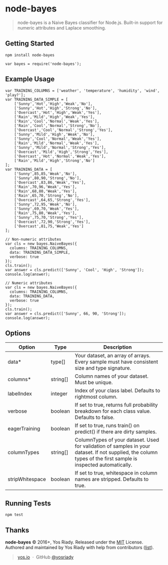 node-bayes
========

> node-bayes is a Naive Bayes classifier for Node.js. Built-in support for numeric attributes and Laplace smoothing.

## Getting Started

```
npm install node-bayes
```

```
var bayes = require('node-bayes');
```

## Example Usage

```
var TRAINING_COLUMNS = ['weather', 'temperature', 'humidity', 'wind', 'play?'];
var TRAINING_DATA_SIMPLE = [
    ['Sunny','Hot','High','Weak','No'],
    ['Sunny','Hot','High','Strong','No'],
    ['Overcast','Hot','High','Weak','Yes'],
    ['Rain','Mild','High','Weak','Yes'],
    ['Rain','Cool','Normal','Weak','Yes'],
    ['Rain','Cool','Normal','Strong','No'],
    ['Overcast','Cool','Normal','Strong','Yes'],
    ['Sunny','Mild','High','Weak','No'],
    ['Sunny','Cool','Normal','Weak','Yes'],
    ['Rain','Mild','Normal','Weak','Yes'],
    ['Sunny','Mild','Normal','Strong','Yes'],
    ['Overcast','Mild','High','Strong','Yes'],
    ['Overcast','Hot','Normal','Weak','Yes'],
    ['Rain','Mild','High','Strong','No']
];
var TRAINING_DATA = [
    ['Sunny',85,85,'Weak','No'],
    ['Sunny',80,90,'Strong','No'],
    ['Overcast',83,86,'Weak','Yes'],
    ['Rain',70,96,'Weak','Yes'],
    ['Rain',68,80,'Weak','Yes'],
    ['Rain',65,70,'Strong','No'],
    ['Overcast',64,65,'Strong','Yes'],
    ['Sunny',72,95,'Weak','No'],
    ['Sunny',69,70,'Weak','Yes'],
    ['Rain',75,80,'Weak','Yes'],
    ['Sunny',75,70,'Strong','Yes'],
    ['Overcast',72,90,'Strong','Yes'],
    ['Overcast',81,75,'Weak','Yes']
];

// Non-numeric attributes
var cls = new bayes.NaiveBayes({
  columns: TRAINING_COLUMNS,
  data: TRAINING_DATA_SIMPLE,
  verbose: true
});
cls.train();
var answer = cls.predict(['Sunny', 'Cool', 'High', 'Strong']);
console.log(answer);

// Numeric attributes
var cls = new bayes.NaiveBayes({
  columns: TRAINING_COLUMNS,
  data: TRAINING_DATA,
  verbose: true
});
cls.train();
var answer = cls.predict(['Sunny', 66, 90, 'Strong']);
console.log(answer);
```

## Options

| Option        | Type     | Description                                                                                                                                                    |
|---------------|----------|----------------------------------------------------------------------------------------------------------------------------------------------------------------|
| data*         | type[]   | Your dataset, an array of arrays. Every sample must have consistent size and type signature.                                                                   |
| columns*      | string[] | Column names of your dataset. Must be unique.                                                                                                                  |
| labelIndex    | integer  | Index of your class label. Defaults to rightmost column.                                                                                                       |
| verbose       | boolean  | If set to true, returns full probability breakdown for each class value. Defaults to false.                                                                    |
| eagerTraining | boolean  | If set to true, runs train() on predict() if there are dirty samples.                                                                                          |
| columnTypes   | string[] | ColumnTypes of your dataset. Used for validation of samples in your dataset. If not supplied, the column types of the first sample is inspected automatically. |
| stripWhitespace | boolean  | If set to true, whitespace in column names are stripped. Defaults to true.

## Running Tests

```
npm test
```

## Thanks

**node-bayes** © 2016+, Yos Riady. Released under the [MIT] License.<br>
Authored and maintained by Yos Riady with help from contributors ([list][contributors]).

> [yos.io](http://yos.io) &nbsp;&middot;&nbsp;
> GitHub [@yosriady](https://github.com/yosriady)

[MIT]: http://mit-license.org/
[contributors]: http://github.com/yosriady/node-bayes/contributors
